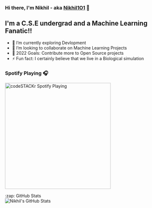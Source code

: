 ### Hi there, I'm Nikhil - aka [Nikhil1O1][website] 👋


## I'm a C.S.E undergrad and a Machine Learning Fanatic!!

- 🌱 I’m currently exploring Devlopment
- 👯 I’m looking to collaborate on Machine Learning Projects
- 🥅 2022 Goals: Contribute more to Open Source projects
- ⚡ Fun fact: I certainly believe that we live in a Biological simulation

### Spotify Playing 🎧

[<img src="https://now-playing-codestackr.vercel.app/api/spotify-playing" alt="codeSTACKr Spotify Playing" width="350" />](https://open.spotify.com/user/swyqyimdc12jajde4vpwd2x1b)

  <summary>:zap: GitHub Stats</summary>

  <img align="left" alt="Nikhil's GitHub Stats" src="https://github-readme-stats.vercel.app/api?username=Nikhil1O1&show_icons=true&hide_border=true" />


[website]: https://auth.geeksforgeeks.org/user/technikue20/articles
[linkedin]: https://www.linkedin.com/in/nikhil-kumar-choudhary-7806a010b/

